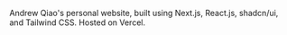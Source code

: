 Andrew Qiao's personal website, built using Next.js, React.js, shadcn/ui, and Tailwind CSS. Hosted on Vercel.
